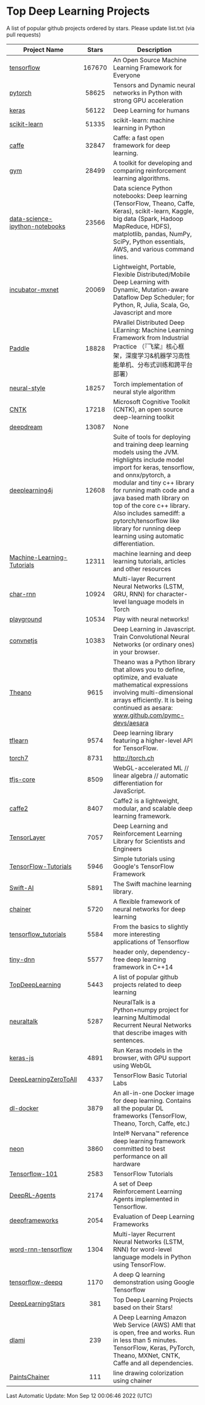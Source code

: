 # Top Deep Learning Projects
A list of popular github projects ordered by stars.
Please update list.txt (via pull requests)

|Project Name| Stars | Description |
| ---------- |:-----:| ----------- |
| [tensorflow](https://github.com/tensorflow/tensorflow) | 167670 | An Open Source Machine Learning Framework for Everyone |
| [pytorch](https://github.com/pytorch/pytorch) | 58625 | Tensors and Dynamic neural networks in Python with strong GPU acceleration |
| [keras](https://github.com/keras-team/keras) | 56122 | Deep Learning for humans |
| [scikit-learn](https://github.com/scikit-learn/scikit-learn) | 51335 | scikit-learn: machine learning in Python |
| [caffe](https://github.com/BVLC/caffe) | 32847 | Caffe: a fast open framework for deep learning. |
| [gym](https://github.com/openai/gym) | 28499 | A toolkit for developing and comparing reinforcement learning algorithms. |
| [data-science-ipython-notebooks](https://github.com/donnemartin/data-science-ipython-notebooks) | 23566 | Data science Python notebooks: Deep learning (TensorFlow, Theano, Caffe, Keras), scikit-learn, Kaggle, big data (Spark, Hadoop MapReduce, HDFS), matplotlib, pandas, NumPy, SciPy, Python essentials, AWS, and various command lines. |
| [incubator-mxnet](https://github.com/apache/incubator-mxnet) | 20069 | Lightweight, Portable, Flexible Distributed/Mobile Deep Learning with Dynamic, Mutation-aware Dataflow Dep Scheduler; for Python, R, Julia, Scala, Go, Javascript and more |
| [Paddle](https://github.com/PaddlePaddle/Paddle) | 18828 | PArallel Distributed Deep LEarning: Machine Learning Framework from Industrial Practice （『飞桨』核心框架，深度学习&机器学习高性能单机、分布式训练和跨平台部署） |
| [neural-style](https://github.com/jcjohnson/neural-style) | 18257 | Torch implementation of neural style algorithm |
| [CNTK](https://github.com/microsoft/CNTK) | 17218 | Microsoft Cognitive Toolkit (CNTK), an open source deep-learning toolkit |
| [deepdream](https://github.com/google/deepdream) | 13087 | None |
| [deeplearning4j](https://github.com/deeplearning4j/deeplearning4j) | 12608 | Suite of tools for deploying and training deep learning models using the JVM. Highlights include model import for keras, tensorflow, and onnx/pytorch, a modular and tiny c++ library for running math code and a java based math library on top of the core c++ library. Also includes samediff: a pytorch/tensorflow like library for running deep learning using automatic differentiation. |
| [Machine-Learning-Tutorials](https://github.com/ujjwalkarn/Machine-Learning-Tutorials) | 12311 | machine learning and deep learning tutorials, articles and other resources  |
| [char-rnn](https://github.com/karpathy/char-rnn) | 10924 | Multi-layer Recurrent Neural Networks (LSTM, GRU, RNN) for character-level language models in Torch |
| [playground](https://github.com/tensorflow/playground) | 10534 | Play with neural networks! |
| [convnetjs](https://github.com/karpathy/convnetjs) | 10383 | Deep Learning in Javascript. Train Convolutional Neural Networks (or ordinary ones) in your browser. |
| [Theano](https://github.com/Theano/Theano) | 9615 | Theano was a Python library that allows you to define, optimize, and evaluate mathematical expressions involving multi-dimensional arrays efficiently. It is being continued as aesara: www.github.com/pymc-devs/aesara |
| [tflearn](https://github.com/tflearn/tflearn) | 9574 | Deep learning library featuring a higher-level API for TensorFlow. |
| [torch7](https://github.com/torch/torch7) | 8731 | http://torch.ch |
| [tfjs-core](https://github.com/tensorflow/tfjs-core) | 8509 | WebGL-accelerated ML // linear algebra // automatic differentiation for JavaScript. |
| [caffe2](https://github.com/facebookarchive/caffe2) | 8407 | Caffe2 is a lightweight, modular, and scalable deep learning framework. |
| [TensorLayer](https://github.com/tensorlayer/TensorLayer) | 7057 | Deep Learning and Reinforcement Learning Library for Scientists and Engineers  |
| [TensorFlow-Tutorials](https://github.com/nlintz/TensorFlow-Tutorials) | 5946 | Simple tutorials using Google's TensorFlow Framework |
| [Swift-AI](https://github.com/Swift-AI/Swift-AI) | 5891 | The Swift machine learning library. |
| [chainer](https://github.com/chainer/chainer) | 5720 | A flexible framework of neural networks for deep learning |
| [tensorflow_tutorials](https://github.com/pkmital/tensorflow_tutorials) | 5584 | From the basics to slightly more interesting applications of Tensorflow |
| [tiny-dnn](https://github.com/tiny-dnn/tiny-dnn) | 5577 | header only, dependency-free deep learning framework in C++14 |
| [TopDeepLearning](https://github.com/aymericdamien/TopDeepLearning) | 5443 | A list of popular github projects related to deep learning |
| [neuraltalk](https://github.com/karpathy/neuraltalk) | 5287 | NeuralTalk is a Python+numpy project for learning Multimodal Recurrent Neural Networks that describe images with sentences. |
| [keras-js](https://github.com/transcranial/keras-js) | 4891 | Run Keras models in the browser, with GPU support using WebGL |
| [DeepLearningZeroToAll](https://github.com/hunkim/DeepLearningZeroToAll) | 4337 | TensorFlow Basic Tutorial Labs |
| [dl-docker](https://github.com/floydhub/dl-docker) | 3879 | An all-in-one Docker image for deep learning. Contains all the popular DL frameworks (TensorFlow, Theano, Torch, Caffe, etc.) |
| [neon](https://github.com/NervanaSystems/neon) | 3860 | Intel® Nervana™ reference deep learning framework committed to best performance on all hardware |
| [Tensorflow-101](https://github.com/sjchoi86/Tensorflow-101) | 2583 | TensorFlow Tutorials |
| [DeepRL-Agents](https://github.com/awjuliani/DeepRL-Agents) | 2174 | A set of Deep Reinforcement Learning Agents implemented in Tensorflow. |
| [deepframeworks](https://github.com/zer0n/deepframeworks) | 2054 | Evaluation of Deep Learning Frameworks |
| [word-rnn-tensorflow](https://github.com/hunkim/word-rnn-tensorflow) | 1304 | Multi-layer Recurrent Neural Networks (LSTM, RNN) for word-level language models in Python using TensorFlow. |
| [tensorflow-deepq](https://github.com/siemanko/tensorflow-deepq) | 1170 | A deep Q learning demonstration using Google Tensorflow |
| [DeepLearningStars](https://github.com/hunkim/DeepLearningStars) | 381 | Top Deep Learning Projects based on their Stars! |
| [dlami](https://github.com/ritchieng/dlami) | 239 | A Deep Learning Amazon Web Service (AWS) AMI that is open, free and works. Run in less than 5 minutes. TensorFlow, Keras, PyTorch, Theano, MXNet, CNTK, Caffe and all dependencies. |
| [PaintsChainer](https://github.com/taizan/PaintsChainer) | 111 | line drawing colorization using chainer |

Last Automatic Update: Mon Sep 12 00:06:46 2022 (UTC)
